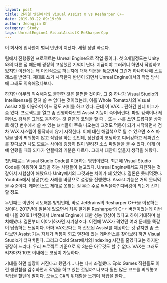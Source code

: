 ```yaml
---
layout: post
title: 언리얼 엔진에서의 Visual Assist X vs Resharper C++
date: 2019-03-22 09:19:00
author: Jeongjin Oh
category: Study
tags: UnrealEngine4 VisualAssistX ReSharperCpp
---
```


이 회사에 입사한지 벌써 반년이 지났다. 세월 정말 빠르다.

팀에서 진행중인 프로젝트는 Unreal Engine으로 작업 중이다. 첫 3개월정도는 Unity와의 다른 점 때문에 굉장히 고생했던 기억이 난다. 지금이야 그러려니 하면서 작업하고 있지만 이전에는 왜 이런식으로 하는지에 대해 의문을 품으면서 그런거 하나하나에 스트레스를 받았다. 제대로 쓰기 시작한지 반년이 되면서 Unreal Engine에서의 작업 방식에 그래도 익숙해졌나보다.

하지만 아무리 익숙해져도 불편한 것은 불편한 것이다. 그 중 하나가 Visual Studio의 Intellisense를 전혀 쓸 수 없다는 것이었는데, 이를 Whole Tomato사의 Visual Assist X를 이용하여 어느 정도 커버를 하고 있다. 근데 이 VAX... 편하긴 한데 버그가 좀 있다. 프로젝트를 열고 좀 진행하다보면 Assist 기능이 죽어버린다. 파일 검색이나 레퍼런스 검색은 그래도 동작하는 것 같은데 코딩을 할 때 `.` 또는 `->`를 쓰면 드롭다운 상자로 해당 변수에서 쓸 수 있는 녀석들이 쭈욱 나오는데 그것도 먹통이 되기 시작하면서 점차 VAX 시스템이 동작하지 않기 시작한다. 이에 대한 해결책으로 될 수 있으면 소스 파일을 많이 띄워놓지 않고 작업을 하는 것인데, 정신없이 코딩하고 디버깅하고 레퍼런스를 찾다보면 나도 모르는 사이에 굉장히 많이 열려진 소스 파일들을 볼 수 있다. 이게 아예 안됐을 때와 되다가 안될때의 기분은 다르다. 그래서 대안이 없을지 생각을 해봤다.

첫번째로는 Visual Studio Code를 이용하는 방법이었다. 최근에 Visual Studio Code를 이용하여 코딩을 하는 사람들이 늘고있다. Unreal Engine에서도 지원하는 것 같아서 시험삼아 해봤으나 Unity에서의 그것과는 차이가 꽤 있었다. 결론은 못써먹겠다. Youtube에서 성공(?)한 사례를 바탕으로 설정을 진행했다. Assist 기능은 거의 못써먹을 수준이다. 레퍼런스도 제대로 못찾는 걸 무슨 수로 써먹을까? 디버깅이 되는게 신기할 정도.

두번째는 이번에 시도해본 방법인데, 바로 JetBrains의 Resharper C++을 이용하는 것이다. 2017년에 일본에 있으면서 처음 알게된 Resharper의 C++ 버전이었는데 이번에 나올 2019.1 버전에서 Unreal Engine에 대한 성능 향상이 있다고 하여 기대하며 설치해봤다. 결론부터 이야기하자면 시기상조다. 이전에 VAX가 겪었던 여러 문제를 똑같이 답습하는 느낌이다. 아마 VAX보다는 더 진보된 Assist를 제공하는 것 같지만 좀 쓰다보면 Assist 기능 자체가 먹통이 되고 엔진에 있는 레퍼런스를 찾아보려 하면 Visual Studio가 터져버린다. 그리고 Cold Start에서의 Indexing 시간을 줄였다고는 하지만 굉장히 느리다. 우리 프로젝트 기준으로 약 3분은 아무것도 할 수 없다. VAX는 그래도 켜자마자 10초 이내에는 코딩이 가능하다.

기대를 하면 실망이 커진다고 했던가... 나는 다시 좌절했다. Epic Games 직원들도 이런 불편함을 감수하면서 작업을 하고 있는 것일까? 나보다 훨씬 많은 코드를 띄워놓고 작업을 할텐데 말이다. 오늘도 C#의 위대함을 느끼며 작업을 한다...